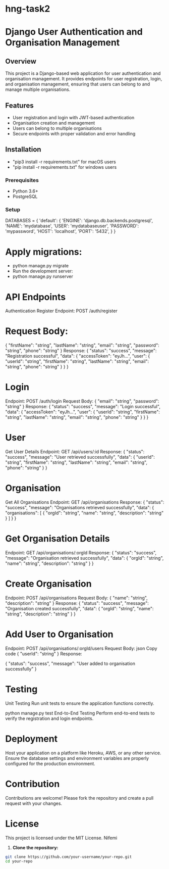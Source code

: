 # hng-task2

# Django User Authentication and Organisation Management

## Overview

This project is a Django-based web application for user authentication and organisation management. It provides endpoints for user registration, login, and organisation management, ensuring that users can belong to and manage multiple organisations.

## Features

- User registration and login with JWT-based authentication
- Organisation creation and management
- Users can belong to multiple organisations
- Secure endpoints with proper validation and error handling

## Installation
- "pip3 install -r requirements.txt" for macOS users
- "pip install -r requirements.txt" for windows users

### Prerequisites

- Python 3.6+
- PostgreSQL

### Setup
DATABASES = {
    'default': {
        'ENGINE': 'django.db.backends.postgresql',
        'NAME': 'mydatabase',
        'USER': 'mydatabaseuser',
        'PASSWORD': 'mypassword',
        'HOST': 'localhost',
        'PORT': '5432',
    }
}

# Apply migrations:
- python manage.py migrate
- Run the development server:
- python manage.py runserver

# API Endpoints
Authentication
Register
Endpoint: POST /auth/register

# Request Body:
{
    "firstName": "string",
    "lastName": "string",
    "email": "string",
    "password": "string",
    "phone": "string"
}
Response:
{
    "status": "success",
    "message": "Registration successful",
    "data": {
        "accessToken": "eyJh...",
        "user": {
            "userId": "string",
            "firstName": "string",
            "lastName": "string",
            "email": "string",
            "phone": "string"
        }
    }
}
# Login
Endpoint: POST /auth/login
Request Body:
{
    "email": "string",
    "password": "string"
}
Response:
{
    "status": "success",
    "message": "Login successful",
    "data": {
        "accessToken": "eyJh...",
        "user": {
            "userId": "string",
            "firstName": "string",
            "lastName": "string",
            "email": "string",
            "phone": "string"
        }
    }
}
# User
Get User Details
Endpoint: GET /api/users/:id
Response:
{
    "status": "success",
    "message": "User retrieved successfully",
    "data": {
        "userId": "string",
        "firstName": "string",
        "lastName": "string",
        "email": "string",
        "phone": "string"
    }
}
# Organisation
Get All Organisations
Endpoint: GET /api/organisations
Response:
{
    "status": "success",
    "message": "Organisations retrieved successfully",
    "data": {
        "organisations": [
            {
                "orgId": "string",
                "name": "string",
                "description": "string"
            }
        ]
    }
}
# Get Organisation Details
Endpoint: GET /api/organisations/:orgId
Response:
{
    "status": "success",
    "message": "Organisation retrieved successfully",
    "data": {
        "orgId": "string",
        "name": "string",
        "description": "string"
    }
}
# Create Organisation
Endpoint: POST /api/organisations
Request Body:
{
    "name": "string",
    "description": "string"
}
Response:
{
    "status": "success",
    "message": "Organisation created successfully",
    "data": {
        "orgId": "string",
        "name": "string",
        "description": "string"
    }
}
# Add User to Organisation
Endpoint: POST /api/organisations/:orgId/users
Request Body:
json
Copy code
{
    "userId": "string"
}
Response:

{
    "status": "success",
    "message": "User added to organisation successfully"
}
# Testing
Unit Testing
Run unit tests to ensure the application functions correctly.

python manage.py test
End-to-End Testing
Perform end-to-end tests to verify the registration and login endpoints.

# Deployment
Host your application on a platform like Heroku, AWS, or any other service. Ensure the database settings and environment variables are properly configured for the production environment.

# Contribution
Contributions are welcome! Please fork the repository and create a pull request with your changes.

# License
This project is licensed under the MIT License.
Nifemi

1. **Clone the repository:**

```sh
git clone https://github.com/your-username/your-repo.git
cd your-repo

